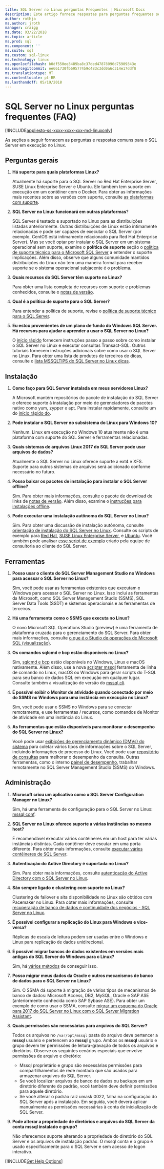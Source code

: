 ```yaml
---
title: SQL Server no Linux perguntas Frequentes | Microsoft Docs
description: Este artigo fornece respostas para perguntas frequentes sobre o SQL Server em execução no Linux.
author: rothja
ms.author: jroth
manager: craigg
ms.date: 03/22/2018
ms.topic: article
ms.prod: sql
ms.component: ''
ms.suite: sql
ms.custom: sql-linux
ms.technology: linux
ms.openlocfilehash: b0df550ee3489ba8c37ded47878096d75909343e
ms.sourcegitcommit: ee661730fb695774b9c483c3dd0a6c314e17ddf8
ms.translationtype: MT
ms.contentlocale: pt-BR
ms.lasthandoff: 05/19/2018
---
```

# <a name="sql-server-on-linux-frequently-asked-questions-faq"></a>SQL Server no Linux perguntas frequentes (FAQ)

[!INCLUDE[appliesto-ss-xxxx-xxxx-xxx-md-linuxonly](../includes/appliesto-ss-xxxx-xxxx-xxx-md-linuxonly.md)]

As seções a seguir fornecem as perguntas e respostas comuns para o SQL Server em execução no Linux.

## <a name="general-questions"></a>Perguntas gerais

1. **Há suporte para quais plataformas Linux?**

   Atualmente há suporte para o SQL Server no Red Hat Enterprise Server, SUSE Linux Enterprise Server e Ubuntu. Ele também tem suporte em execução em um contêiner com o Docker. Para obter as informações mais recentes sobre as versões com suporte, consulte [as plataformas com suporte](sql-server-linux-setup.md#supportedplatforms).

1. **SQL Server no Linux funcionará em outras plataformas**?

   SQL Server é testado e suportado no Linux para as distribuições listadas anteriormente. Outras distribuições de Linux estão intimamente relacionadas e pode ser capazes de executar o SQL Server (por exemplo, CentOS está intimamente relacionado para Red Hat Enterprise Server). Mas se você optar por instalar o SQL Server em um sistema operacional sem suporte, examine o **política de suporte** seção o [política de suporte técnico para o Microsoft SQL Server](https://support.microsoft.com/help/4047326/support-policy-for-microsoft-sql-server) a entender o suporte implicações. Além disso, observe que alguns comunidade mantidos distribuições do Linux não tem uma maneira formal para receber suporte se o sistema operacional subjacente é o problema.

1. **Quais recursos do SQL Server têm suporte no Linux?**

   Para obter uma lista completa de recursos com suporte e problemas conhecidos, consulte o [notas de versão](sql-server-linux-release-notes.md).

1. **Qual é a política de suporte para o SQL Server?**

   Para entender a política de suporte, revise o [política de suporte técnico para o SQL Server](https://support.microsoft.com/help/4047326/support-policy-for-microsoft-sql-server).

1. **Eu estou provenientes de um plano de fundo do Windows SQL Server. Há recursos para ajudar a aprender a usar o SQL Server no Linux?**

   O [início rápido](sql-server-linux-setup.md#platforms) fornecem instruções passo a passo sobre como instalar o SQL Server no Linux e executar consultas Transact-SQL. Outros tutoriais fornecem instruções adicionais sobre como usar o SQL Server no Linux. Para obter uma lista de produtos de terceiros de dicas, consulte o [lista MSSQLTIPS do SQL Server no Linux dicas](https://www.mssqltips.com/sql-server-tip-category/226/sql-server-on-linux/).

## <a name="installation"></a>Instalação

1. **Como faço para SQL Server instalada em meus servidores Linux?**

   A Microsoft mantém repositórios do pacote de instalação do SQL Server e oferece suporte à instalação por meio de gerenciadores de pacotes nativo como yum, zypper e apt. Para instalar rapidamente, consulte um do [início rápido do](sql-server-linux-setup.md#platforms).

1. **Pode instalar o SQL Server no subsistema do Linux para Windows 10?**

   Nenhum. Linux em execução no Windows 10 atualmente não é uma plataforma com suporte do SQL Server e ferramentas relacionadas.

1. **Quais sistemas de arquivos Linux 2017 do SQL Server pode usar arquivos de dados?**

   Atualmente o SQL Server no Linux oferece suporte a ext4 e XFS. Suporte para outros sistemas de arquivos será adicionado conforme necessário no futuro.

1. **Posso baixar os pacotes de instalação para instalar o SQL Server offline?**

   Sim. Para obter mais informações, consulte o pacote de download de links de [notas de versão](sql-server-linux-release-notes.md). Além disso, examine o [instruções para instalações offline](sql-server-linux-setup.md#offline).

1. **Pode executar uma instalação autônoma do SQL Server no Linux?**

   Sim. Para obter uma discussão de instalação autônoma, consulte [orientação de instalação do SQL Server no Linux](sql-server-linux-setup.md#unattended). Consulte os scripts de exemplo para [Red Hat](sample-unattended-install-redhat.md), [SUSE Linux Enterprise Server](sample-unattended-install-suse.md), e [Ubuntu](sample-unattended-install-ubuntu.md). Você também pode analisar [esse script de exemplo](https://blogs.msdn.microsoft.com/sqlcat/2017/10/03/unattended-install-and-configuration-for-sql-server-2017-on-linux/) criado pela equipe de consultoria ao cliente do SQL Server.

## <a name="tools"></a>Ferramentas

1. **Posso usar o cliente do SQL Server Management Studio no Windows para acessar o SQL Server no Linux?**

   Sim, você pode usar as ferramentas existentes que executam o Windows para acessar o SQL Server no Linux. Isso inclui as ferramentas da Microsoft, como SQL Server Management Studio (SSMS), SQL Server Data Tools (SSDT) e sistemas operacionais e as ferramentas de terceiros.

1. **Há uma ferramenta como o SSMS que executa no Linux?**

   O novo Microsoft SQL Operations Studio (preview) é uma ferramenta de plataforma cruzada para o gerenciamento do SQL Server. Para obter mais informações, consulte [o que é o Studio de operações do Microsoft SQL (visualização)](../sql-operations-studio/what-is.md).

1. **Os comandos sqlcmd e bcp estão disponíveis no Linux?**

   Sim, [sqlcmd e bcp](sql-server-linux-setup-tools.md) estão disponíveis no Windows, Linux e macOS nativamente. Além disso, use a nova [scripter mssql](https://github.com/Microsoft/mssql-scripter) ferramenta de linha de comando no Linux, macOS ou Windows para gerar scripts do T-SQL para seu banco de dados SQL em execução em qualquer lugar. Consulte também a visualização de versão do [mssql cli](https://blogs.technet.microsoft.com/dataplatforminsider/2017/12/12/try-mssql-cli-a-new-interactive-command-line-tool-for-sql-server/).

1. **É possível exibir o Monitor de atividade quando conectado por meio do SSMS no Windows para uma instância em execução no Linux?**

   Sim, você pode usar o SSMS no Windows para se conectar remotamente, e use ferramentas / recursos, como comandos de Monitor de atividade em uma instância do Linux.

1. **As ferramentas que estão disponíveis para monitorar o desempenho do SQL Server no Linux?**

   Você pode usar [exibições de gerenciamento dinâmico (DMVs) do sistema](../relational-databases/system-dynamic-management-views/system-dynamic-management-views.md) para coletar vários tipos de informações sobre o SQL Server, incluindo informações de processo do Linux. Você pode usar [repositório de consultas](../relational-databases/performance/monitoring-performance-by-using-the-query-store.md) para melhorar o desempenho da consulta. Outras ferramentas, como o interno [painel de desempenho](https://blogs.msdn.microsoft.com/sql_server_team/new-in-ssms-performance-dashboard-built-in/), trabalhar remotamente no SQL Server Management Studio (SSMS) do Windows.

## <a name="administration"></a>Administração

1. **Microsoft criou um aplicativo como o SQL Server Configuration Manager no Linux?**

   Sim, há uma ferramenta de configuração para o SQL Server no Linux: [mssql conf](sql-server-linux-configure-mssql-conf.md).

1. **SQL Server no Linux oferece suporte a várias instâncias no mesmo host?**

   É recomendável executar vários contêineres em um host para ter várias instâncias distintas. Cada contêiner deve escutar em uma porta diferente. Para obter mais informações, consulte [executar vários contêineres de SQL Server](sql-server-linux-configure-docker.md#run-multiple-sql-server-containers).

1. **Autenticação do Active Directory é suportada no Linux?**

   Sim. Para obter mais informações, consulte [autenticação do Active Directory com o SQL Server no Linux](sql-server-linux-active-directory-authentication.md).

1. **São sempre ligado e clustering com suporte no Linux?**

   Clustering de failover e alta disponibilidade no Linux são obtidos com Pacemaker no Linux. Para obter mais informações, consulte [recuperação de banco de dados e continuidade dos negócios - SQL Server no Linux](sql-server-linux-business-continuity-dr.md).

1. **É possível configurar a replicação do Linux para Windows e vice-versa?**

   Réplicas de escala de leitura podem ser usadas entre o Windows e Linux para replicação de dados unidirecional.

1. **É possível migrar bancos de dados existentes em versões mais antigas do SQL Server do Windows para o Linux?**

   Sim, há [vários métodos](sql-server-linux-migrate-overview.md) de conseguir isso.

1. **Posso migrar meus dados da Oracle e outros mecanismos de banco de dados para o SQL Server no Linux?**

   Sim. O SSMA dá suporte à migração de vários tipos de mecanismos de banco de dados: Microsoft Access, DB2, MySQL, Oracle e SAP ASE (anteriormente conhecida como SAP Sybase ASE). Para obter um exemplo de como usar o SSMA, consulte [migrar um esquema do Oracle para 2017 do SQL Server no Linux com o SQL Server Migration Assistant](../ssma/oracle/sql-server-linux-convert-from-oracle.md?toc=%2fsql%2flinux%2ftoc.json).

1. **Quais permissões são necessárias para arquivos do SQL Server?**

   Todos os arquivos no `/var/opt/mssql` pasta do arquivo deve pertencer a **mssql** usuário e pertencem ao **mssql** grupo. Ambos os **mssql** usuário e grupo devem ter permissões de leitura-gravação de todos os arquivos e diretórios. Observe os seguintes cenários especiais que envolve permissões de arquivo e diretório:

   * Mssql proprietário e grupo são necessárias permissões para compartilhamentos de rede montado que são usados para armazenar arquivos do SQL Server.
   * Se você localizar arquivos de banco de dados ou backups em um diretório diferente do padrão, você também deve definir permissões para aquele diretório.
   * Se você alterar o padrão raiz umask 0022, falha na configuração do SQL Server após a instalação. Em seguida, você deverá aplicar manualmente as permissões necessárias à conta de inicialização do SQL Server.

1. **Pode alterar a propriedade de diretórios e arquivos do SQL Server da conta mssql instalado e grupo?**

   Não oferecemos suporte alterando a propriedade do diretório do SQL Server e os arquivos de instalação padrão. O mssql conta e o grupo é usado especificamente para o SQL Server e sem acesso de logon interativo.

[!INCLUDE[Get Help Options](../includes/paragraph-content/get-help-options.md)]
